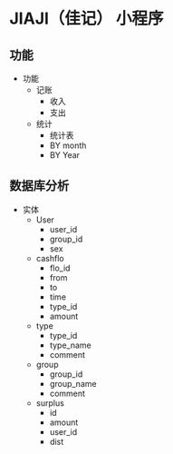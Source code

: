 # JIAJI（佳记） 小程序

## 功能
 
- 功能
  - 记账
    - 收入
    - 支出
  - 统计
    - 统计表
    - BY month
    - BY Year
## 数据库分析

- 实体
  - User
    - user_id
    - group_id
    - sex
  - cashflo
    - flo_id
    - from
    - to 
    - time
    - type_id
    - amount
  - type
    - type_id
    - type_name
    - comment
  - group
    - group_id
    - group_name
    - comment
  - surplus
    - id
    - amount
    - user_id
    - dist

